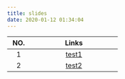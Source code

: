 ```yaml
---
title: slides
date: 2020-01-12 01:34:04
---
```


<style>
table th:first-of-type {
    width: 1cm;
}
table th:nth-of-type(2) {
    width: 5cm;
}
</style>


|NO.|Links|
|:-:|:-:|
|1|[test1](https://binjun.xyz/slides/index/test.html)|
|2|[test2](https://binjun.xyz/slides/index/test.html)|
